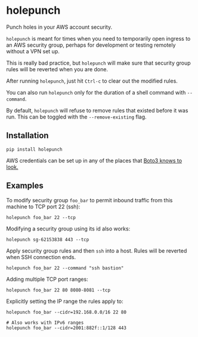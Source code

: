 # holepunch
Punch holes in your AWS account security.

`holepunch` is meant for times when you need to temporarily open ingress to an
AWS security group, perhaps for development or testing remotely without a VPN
set up.

This is really bad practice, but `holepunch` will make sure that security group
rules will be reverted when you are done.

After running `holepunch`, just hit `Ctrl-c` to clear out the modified rules.

You can also run `holepunch` only for the duration of a shell command with
`--command`.

By default, `holepunch` will refuse to remove rules that existed before it
was run. This can be toggled with the `--remove-existing` flag.

## Installation

```
pip install holepunch
```

AWS credentials can be set up in any of the places that [Boto3 knows to look.](http://boto3.readthedocs.io/en/latest/guide/configuration.html)

## Examples

To modify security group `foo_bar` to permit inbound traffic from this
machine to TCP port 22 (ssh):

```
holepunch foo_bar 22 --tcp
```

Modifying a security group using its id also works:

```
holepunch sg-62153838 443 --tcp
```

Apply security group rules and then `ssh` into a host. Rules will be
reverted when SSH connection ends.

```
holepunch foo_bar 22 --command "ssh bastion"
```

Adding multiple TCP port ranges:

```
holepunch foo_bar 22 80 8080-8081 --tcp
```

Explicitly setting the IP range the rules apply to:

```
holepunch foo_bar --cidr=192.168.0.0/16 22 80

# Also works with IPv6 ranges
holepunch foo_bar --cidr=2001:882f::1/128 443
```
